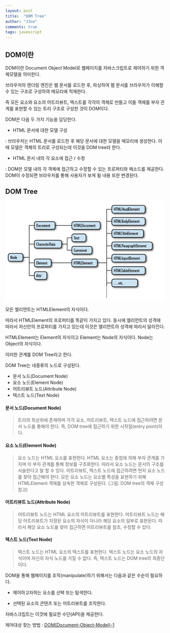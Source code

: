 ```yaml
---
layout: post
title:  "DOM Tree"
author: "JJoo"
comments: true
tags: javescript
---
```



## DOM이란


DOM이란 Document Object Model로 웹페이지를 자바스크립트로 제어하기 위한 객체모델을 의미한다.

브라우저의 렌더링 엔진은 웹 문서를 로드한 후, 파싱하여 웹 문서를 브라우저가 이해할 수 있는 구조로 구성하여 메모리에 적재한다.

즉 모든 요소와 요소의 어트리뷰트, 텍스트를 각각의 객체로 만들고 이들 객체를 부자 관계를 표현할 수 있는 트리 구조로 구성한 것이 DOM이다.
 
DOM은 다음 두 가지 기능을 담당한다.

- HTML 문서에 대한 모델 구성

: 브라우저는 HTML 문서를 로드한 후 해당 문서에 대한 모델을 메모리에 생성한다. 이때 모델은 객체의 트리로 구성되는데 이것을 DOM tree라 한다.

- HTML 문서 내의 각 요소에 접근 / 수정

: DOM은 모델 내의 각 객체에 접근하고 수정할 수 있는 프로퍼티와 메소드를 제공한다. DOM이 수정되면 브라우저를 통해 사용자가 보게 될 내용 또한 변경된다.


## DOM Tree 

![DOM Tree](/images/img_DOM_Tree.png)

모든 엘리먼트는 HTMLElement의 자식이다.

따라서 HTMLElement의 프로퍼티를 똑같이 가지고 있다. 동시에 엘리먼트의 성격에 따라서 자신만의 프로퍼티를 가지고 있는데 이것은 엘리먼트의 성격에 따라서 달라진다.

HTMLElement는 Element의 자식이고 Element는 Node의 자식이다. Node는 Object의 자식이다.

이러한 관계를 DOM Tree라고 한다.


DOM Tree는 네종류의 노드로 구성된다.

- 문서 노드(Document Node)
- 요소 노드(Element Node)
- 어트리뷰트 노드(Attribute Node)
- 텍스트 노드(Text Node)

#### 문서 노드(Document Node)

> 트리의 최상위에 존재하며 각각 요소, 어트리뷰트, 텍스트 노드에 접근하려면 문서 노드를 통해야 한다. 즉, DOM tree에 접근하기 위한 시작점(entry point)이다.



#### 요소 노드(Element Node)

> 요소 노드는 HTML 요소를 표현한다. HTML 요소는 중첩에 의해 부자 관계를 가지며 이 부자 관계를 통해 정보를 구조화한다. 따라서 요소 노드는 문서의 구조를 서술한다고 말 할 수 있다. 어트리뷰트, 텍스트 노드에 접근하려면 먼저 요소 노드를 찾아 접근해야 한다. 모든 요소 노드는 요소별 특성을 표현하기 위해 HTMLElement 객체를 상속한 객체로 구성된다. (그림: DOM tree의 객체 구성 참고)



#### 어트리뷰트 노드(Attribute Node)

> 어트리뷰트 노드는 HTML 요소의 어트리뷰트를 표현한다. 어트리뷰트 노드는 해당 어트리뷰트가 지정된 요소의 자식이 아니라 해당 요소의 일부로 표현된다. 따라서 해당 요소 노드를 찾아 접근하면 어트리뷰트를 참조, 수정할 수 있다.



#### 텍스트 노드(Text Node)

> 텍스트 노드는 HTML 요소의 텍스트를 표현한다. 텍스트 노드는 요소 노드의 자식이며 자신의 자식 노드를 가질 수 없다. 즉, 텍스트 노드는 DOM tree의 최종단이다.



DOM을 통해 웹페이지를 조작(manipulate)하기 위해서는 다음과 같은 수순이 필요하다.

- 제어하고자하는 요소를 선택 또는 탐색한다.

- 선택된 요소의 콘텐츠 또는 어트리뷰트를 조작한다.

자바스크립트는 이것에 필요한 수단(API)을 제공한다.


제어대상 찾는 방법 : [DOM(Document-Object-Model)-1](https://jjoostudy.github.io/2021-08-20/DOM(Document-Object-Model)-1)
